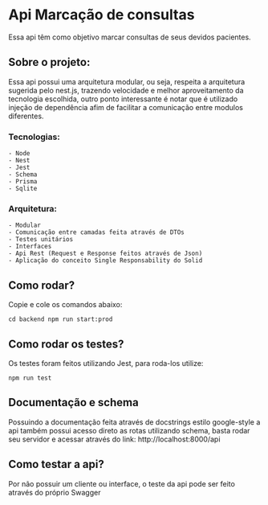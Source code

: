 # Api Marcação de consultas

Essa api têm como objetivo marcar consultas de seus devidos pacientes.

## Sobre o projeto:

Essa api possui uma arquitetura modular, ou seja, respeita a arquitetura sugerida pelo nest.js, trazendo velocidade e melhor aproveitamento da tecnologia escolhida, outro ponto interessante é notar que é utilizado injeção de dependência afim de facilitar a comunicação entre modulos diferentes.

### Tecnologias:

    - Node
    - Nest
    - Jest
    - Schema
    - Prisma
    - Sqlite


### Arquitetura:
    - Modular
    - Comunicação entre camadas feita através de DTOs
    - Testes unitários
    - Interfaces
    - Api Rest (Request e Response feitos através de Json)
    - Aplicação do conceito Single Responsability do Solid

## Como rodar?

Copie e cole os comandos abaixo:

`
    cd backend
    npm run start:prod
`

## Como rodar os testes?

Os testes foram feitos utilizando Jest, para roda-los utilize:

`
    npm run test
`

## Documentação e schema

Possuindo a documentação feita através de docstrings estilo google-style a api também possui acesso direto as rotas utilizando schema, basta rodar seu servidor e acessar através do link: http://localhost:8000/api

## Como testar a api?

Por não possuir um cliente ou interface, o teste da api pode ser feito através do próprio Swagger
